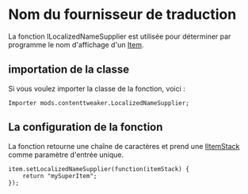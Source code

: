 # Nom du fournisseur de traduction

La fonction ILocalizedNameSupplier est utilisée pour déterminer par programme le nom d'affichage d'un [Item](/Mods/ContentTweaker/Vanilla/Creatable_Content/Item/).

## importation de la classe

Si vous voulez importer la classe de la fonction, voici :

```zenscript
Importer mods.contenttweaker.LocalizedNameSupplier;
```

## La configuration de la fonction

La fonction retourne une chaîne de caractères et prend une [IItemStack](/Vanilla/Items/IItemStack/) comme paramètre d'entrée unique.

```zenscript
item.setLocalizedNameSupplier(function(itemStack) {
    return "mySuperItem";
});
```